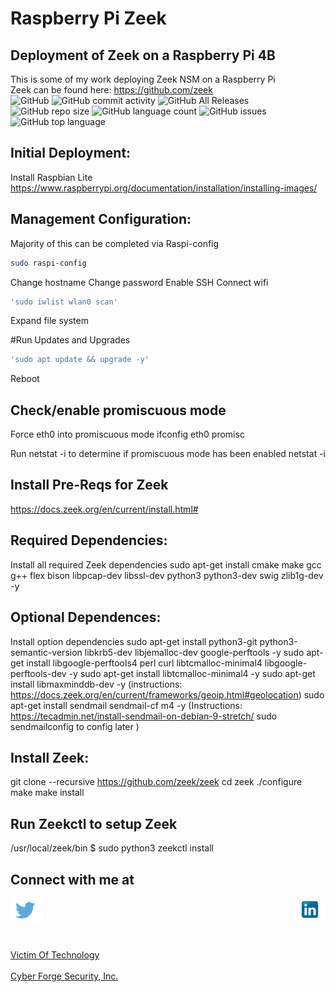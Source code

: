 # Raspberry Pi Zeek
## Deployment of Zeek on a Raspberry Pi 4B<BR />
This is some of my work deploying Zeek NSM on a Raspberry Pi<BR />
Zeek can be found here: https://github.com/zeek<BR />
<img alt="GitHub" src="https://img.shields.io/github/license/bvoris/RaspberryPiZeek">
<img alt="GitHub commit activity" src="https://img.shields.io/github/commit-activity/m/bvoris/RaspberryPiZeek">
<img alt="GitHub All Releases" src="https://img.shields.io/github/downloads/bvoris/RaspberryPiZeek/total">
<img alt="GitHub repo size" src="https://img.shields.io/github/repo-size/bvoris/RaspberryPiZeek">
<img alt="GitHub language count" src="https://img.shields.io/github/languages/count/bvoris/RaspberryPiZeek">
<img alt="GitHub issues" src="https://img.shields.io/github/issues/bvoris/RaspberryPiZeek">
<img alt="GitHub top language" src="https://img.shields.io/github/languages/top/bvoris/RaspberryPiZeek">

## Initial Deployment:
Install Raspbian Lite
https://www.raspberrypi.org/documentation/installation/installing-images/

## Management Configuration:
Majority of this can be completed via Raspi-config
  ```Bash
  sudo raspi-config
  ```
Change hostname
Change password
Enable SSH
Connect wifi 
  ```Bash
  'sudo iwlist wlan0 scan'
   ```
Expand file system

#Run Updates and Upgrades
  ```Bash
  'sudo apt update && upgrade -y'
   ```
  
Reboot


## Check/enable promiscuous mode
Force eth0 into promiscuous mode 
  ifconfig eth0 promisc

Run netstat -i to determine if promiscuous mode has been enabled
  netstat -i



## Install Pre-Reqs for Zeek
https://docs.zeek.org/en/current/install.html#

## Required Dependencies:
Install all required Zeek dependencies
  sudo apt-get install cmake make gcc g++ flex bison libpcap-dev libssl-dev python3 python3-dev swig zlib1g-dev -y

## Optional Dependences:
Install option dependencies
	sudo apt-get install python3-git python3-semantic-version libkrb5-dev libjemalloc-dev google-perftools -y
	sudo apt-get install libgoogle-perftools4 perl curl libtcmalloc-minimal4 libgoogle-perftools-dev -y
	sudo apt-get install libtcmalloc-minimal4 -y
	sudo apt-get install libmaxminddb-dev -y 
		(instructions: https://docs.zeek.org/en/current/frameworks/geoip.html#geolocation)
	sudo apt-get install sendmail sendmail-cf m4 -y
		(Instructions: https://tecadmin.net/install-sendmail-on-debian-9-stretch/ sudo sendmailconfig to config later )

## Install Zeek:
git clone --recursive https://github.com/zeek/zeek
cd zeek
./configure
make
make install

## Run Zeekctl to setup Zeek
/usr/local/zeek/bin $ sudo python3 zeekctl
install

## Connect with me at

<a href="https://twitter.com/HMInfoSecViking?ref_src=twsrc%5Etfw"><IMG SRC="https://github.com/bvoris/bvoris/blob/master/twitter.jpg" WIDTH=10% HEIGHT=10% ALIGN=LEFT></a>

<a href="https://www.linkedin.com/in/brad-voris" target="_blank"><IMG SRC="https://github.com/bvoris/bvoris/blob/master/linkedin.png" WIDTH=10% HEIGHT=4% ALIGN=RIGHT></a>

<BR /><BR />
<BR /><BR />

<A HREF="https://www.victimoftechnology.com">Victim Of Technology<A />
<BR /><BR />
<A HREF="https://www.cyberforgesecurity.com">Cyber Forge Security, Inc.<A />
<BR /><BR />
